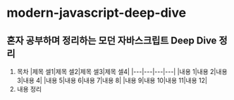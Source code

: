 # modern-javascript-deep-dive
## 혼자 공부하며 정리하는 모던 자바스크립트 Deep Dive 정리

1. 목차
|제목 셀1|제목 셀2|제목 셀3|제목 셀4|
|---|---|---|---|
|내용 1|내용 2|내용 3|내용 4|
|내용 5|내용 6|내용 7|내용 8|
|내용 9|내용 10|내용 11|내용 12|
2. 내용 정리

